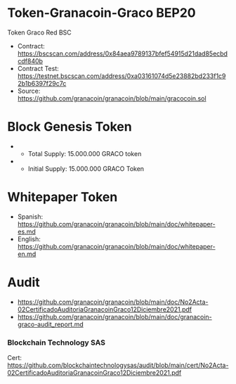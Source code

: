 # Token-Granacoin-Graco BEP20
Token Graco Red BSC

* Contract: https://bscscan.com/address/0x84aea9789137bfef54915d21dad85ecbdcdf840b
* Contract Test: https://testnet.bscscan.com/address/0xa03161074d5e23882bd233f1c92b1b6397f29c7c
* Source: https://github.com/granacoin/granacoin/blob/main/gracocoin.sol

 Block Genesis Token 
==========================
* - Total Supply: 15.000.000 GRACO token
* - Initial Supply: 15.000.000 GRACO Token


Whitepaper Token
==========================
* Spanish: https://github.com/granacoin/granacoin/blob/main/doc/whitepaper-es.md
* English: https://github.com/granacoin/granacoin/blob/main/doc/whitepaper-en.md

Audit
=========================
* https://github.com/granacoin/granacoin/blob/main/doc/No2Acta-02CertificadoAuditoriaGranacoinGraco12Diciembre2021.pdf
* https://github.com/granacoin/granacoin/blob/main/doc/granacoin-graco-audit_report.md

### Blockchain Technology SAS
Cert: https://github.com/blockchaintechnologysas/audit/blob/main/cert/No2Acta-02CertificadoAuditoriaGranacoinGraco12Diciembre2021.pdf
